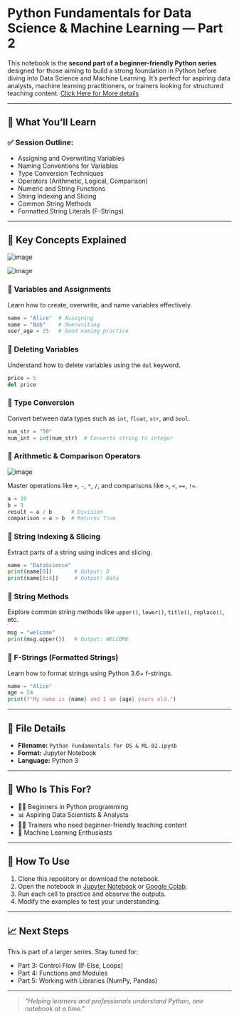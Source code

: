 # Python Fundamentals for Data Science & Machine Learning — Part 2

This notebook is the **second part of a beginner-friendly Python series** designed for those aiming to build a strong foundation in Python before diving into Data Science and Machine Learning. It’s perfect for aspiring data analysts, machine learning practitioners, or trainers looking for structured teaching content. [Click Here for More details](https://github.com/BI-with-Sabbir/Data-Driven-Decision-Making-Using-Python/blob/main/Python%20Fundamentals%20for%20DS%20%26%20ML-%2002/Python%20Fundamentals%20for%20DS%20%26%20ML-%2002.ipynb)

---

## 🧠 What You’ll Learn

### ✅ Session Outline:
- Assigning and Overwriting Variables
- Naming Conventions for Variables
- Type Conversion Techniques
- Operators (Arithmetic, Logical, Comparison)
- Numeric and String Functions
- String Indexing and Slicing
- Common String Methods
- Formatted String Literals (F-Strings)

---

## 📘 Key Concepts Explained

![image](https://github.com/user-attachments/assets/8cbcef7c-855f-40e7-b3ce-58bd109a6497)

![image](https://github.com/user-attachments/assets/def56514-606d-4759-bab2-0b5f64d60a87)

### 🔹 Variables and Assignments
Learn how to create, overwrite, and name variables effectively.

```python
name = "Alice"  # Assigning
name = "Bob"    # Overwriting
user_age = 25   # Good naming practice
```

### 🔹 Deleting Variables
Understand how to delete variables using the `del` keyword.

```python
price = 5
del price
```

### 🔹 Type Conversion
Convert between data types such as `int`, `float`, `str`, and `bool`.

```python
num_str = "50"
num_int = int(num_str)  # Converts string to integer
```

### 🔹 Arithmetic & Comparison Operators
![image](https://github.com/user-attachments/assets/e8d0fc3e-e00f-46b5-b7e6-1abec3fd3b64)

Master operations like `+`, `-`, `*`, `/`, and comparisons like `>`, `<`, `==`, `!=`.

```python
a = 10
b = 3
result = a / b      # Division
comparison = a > b  # Returns True
```

### 🔹 String Indexing & Slicing
Extract parts of a string using indices and slicing.

```python
name = "DataScience"
print(name[0])       # Output: D
print(name[0:4])     # Output: Data
```

### 🔹 String Methods
Explore common string methods like `upper()`, `lower()`, `title()`, `replace()`, etc.

```python
msg = "welcome"
print(msg.upper())   # Output: WELCOME
```

### 🔹 F-Strings (Formatted Strings)
Learn how to format strings using Python 3.6+ f-strings.

```python
name = "Alice"
age = 24
print(f"My name is {name} and I am {age} years old.")
```

---

## 📂 File Details

- **Filename:** `Python Fundamentals for DS & ML-02.ipynb`
- **Format:** Jupyter Notebook
- **Language:** Python 3

---

## 📌 Who Is This For?

- 🧑‍🎓 Beginners in Python programming
- 📊 Aspiring Data Scientists & Analysts
- 👨‍🏫 Trainers who need beginner-friendly teaching content
- 🧪 Machine Learning Enthusiasts

---

## 🚀 How To Use

1. Clone this repository or download the notebook.
2. Open the notebook in [Jupyter Notebook](https://jupyter.org/) or [Google Colab](https://colab.research.google.com/).
3. Run each cell to practice and observe the outputs.
4. Modify the examples to test your understanding.

---

## 📈 Next Steps

This is part of a larger series. Stay tuned for:

- Part 3: Control Flow (If-Else, Loops)
- Part 4: Functions and Modules
- Part 5: Working with Libraries (NumPy, Pandas)

---

> _"Helping learners and professionals understand Python, one notebook at a time."_

